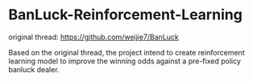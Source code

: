 # BanLuck-Reinforcement-Learning
original thread: https://github.com/weijie7/BanLuck

Based on the original thread, the project intend to create reinforcement learning model to improve the winning odds against a pre-fixed policy banluck dealer.
